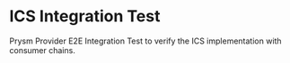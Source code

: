 # ICS Integration Test

Prysm Provider E2E Integration Test to verify the ICS implementation with consumer chains.
